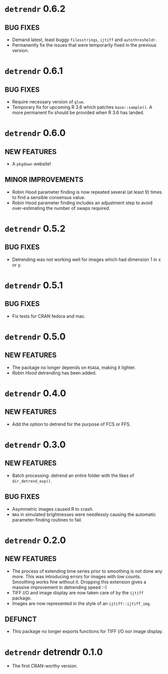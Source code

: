 # `detrendr` 0.6.2

## BUG FIXES
* Demand latest, least buggy `filesstrings`, `ijtiff` and `autothresholdr`.
* Permanently fix the issues that were temporarily fixed in the previous version.


# `detrendr` 0.6.1

## BUG FIXES
* Require necessary version of `glue`.
* Temporary fix for upcoming R 3.6 which patches `base::sample()`. A more permanent fix should be provided when R 3.6 has landed.


# `detrendr` 0.6.0 

## NEW FEATURES 
* A `pkgdown` website!

## MINOR IMPROVEMENTS
* Robin Hood parameter finding is now repeated several (at least 9) times to find a sensible consensus value.
* Robin Hood parameter finding includes an adjustment step to avoid over-estimating the number of swaps required.


# `detrendr` 0.5.2

## BUG FIXES
* Detrending was not working well for images which had dimension 1 in x or y.


# `detrendr` 0.5.1

## BUG FIXES
* Fix tests for CRAN fedora and mac.


# `detrendr` 0.5.0

## NEW FEATURES
* The package no longer depends on `RSAGA`, making it lighter.
* _Robin Hood_ detrending has been added.


# `detrendr` 0.4.0

## NEW FEATURES
* Add the option to detrend for the purpose of FCS or FFS.


# `detrendr` 0.3.0

## NEW FEATURES
* Batch processing: detrend an entire folder with the likes of `dir_detrend_exp()`.

## BUG FIXES
* Asymmetric images caused R to crash.
* `NA`s in simulated brightnesses were needlessly causing the automatic parameter-finding routines to fail.


# `detrendr` 0.2.0

## NEW FEATURES
* The process of extending time series prior to smoothing is not done any more. This was introducing errors for images with low counts. Smoothing works fine without it. Dropping this extension gives a massive improvement in detrending speed :-)
* TIFF I/O and image display are now taken care of by the `ijtiff` package.
* Images are now represented in the style of an `ijtiff::ijtiff_img`.

## DEFUNCT
* This package no longer exports functions for TIFF I/O nor image display.


# `detrendr` detrendr 0.1.0
* The first CRAN-worthy version.
